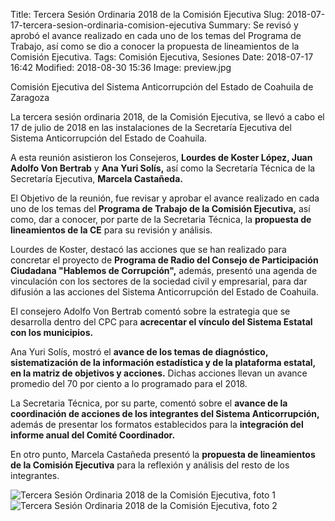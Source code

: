 Title: Tercera Sesión Ordinaria 2018 de la Comisión Ejecutiva
Slug: 2018-07-17-tercera-sesion-ordinaria-comision-ejecutiva
Summary: Se revisó y aprobó el avance realizado en cada uno de los temas del Programa de Trabajo, así como se dio a conocer la propuesta de lineamientos de la Comisión Ejecutiva.
Tags: Comisión Ejecutiva, Sesiones
Date: 2018-07-17 16:42
Modified: 2018-08-30 15:36
Image: preview.jpg


Comisión Ejecutiva del Sistema Anticorrupción del Estado de Coahuila de Zaragoza

La tercera sesión ordinaria 2018, de la Comisión Ejecutiva, se llevó a cabo el
17 de julio de 2018 en las instalaciones de la Secretaría Ejecutiva del Sistema
Anticorrupción del Estado de Coahuila.

A esta reunión asistieron los Consejeros, **Lourdes de Koster López, Juan Adolfo
Von Bertrab** y **Ana Yuri Solís,** así como la Secretaría Técnica de la
Secretaría Ejecutiva, **Marcela Castañeda.**

El Objetivo de la reunión, fue revisar y aprobar el avance realizado en cada uno
de los temas del **Programa de Trabajo de la Comisión Ejecutiva,** así como, dar
a conocer, por parte de la Secretaria Técnica, la **propuesta de lineamientos de
la CE** para su revisión y análisis.

Lourdes de Koster, destacó las acciones que se han realizado para concretar el
proyecto de **Programa de Radio del Consejo de Participación Ciudadana "Hablemos
de Corrupción",** además, presentó una agenda de vinculación con los sectores de
la sociedad civil y empresarial, para dar difusión a las acciones del Sistema
Anticorrupción del Estado de Coahuila.

El consejero Adolfo Von Bertrab comentó sobre la estrategia que se desarrolla
dentro del CPC para **acrecentar el vínculo del Sistema Estatal con los
municipios.**

Ana Yuri Solís, mostró el **avance de los temas de diagnóstico, sistematización
de la información estadística y de la plataforma estatal, en la matriz de
objetivos y acciones.** Dichas acciones llevan un avance promedio del 70 por
ciento a lo programado para el 2018.

La Secretaria Técnica, por su parte, comentó sobre el **avance de la
coordinación de acciones de los integrantes del Sistema Anticorrupción,** además
de presentar los formatos establecidos para la **integración del informe anual
del Comité Coordinador.**

En otro punto, Marcela Castañeda presentó la **propuesta de lineamientos de la
Comisión Ejecutiva** para la reflexión y análisis del resto de los integrantes.

<img class="img-fluid" src="foto-1.jpg" alt="Tercera Sesión Ordinaria 2018 de la Comisión Ejecutiva, foto 1">

<img class="img-fluid" src="foto-2.jpg" alt="Tercera Sesión Ordinaria 2018 de la Comisión Ejecutiva, foto 2">
